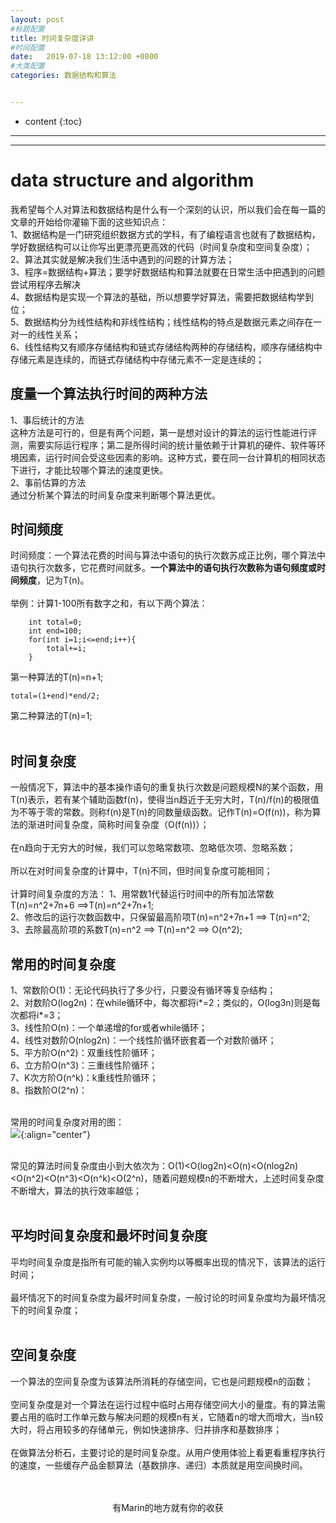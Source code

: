 ```yaml
---
layout: post
#标题配置
title: 时间复杂度详讲
#时间配置
date:   2019-07-18 13:12:00 +0800
#大类配置
categories: 数据结构和算法


---
```


* content
{:toc}
---
---

# data structure and algorithm
我希望每个人对算法和数据结构是什么有一个深刻的认识，所以我们会在每一篇的文章的开始给你灌输下面的这些知识点：<br>
1、数据结构是一门研究组织数据方式的学科，有了编程语言也就有了数据结构，学好数据结构可以让你写出更漂亮更高效的代码（时间复杂度和空间复杂度）；<br>
2、算法其实就是解决我们生活中遇到的问题的计算方法；<br>
3、程序=数据结构+算法；要学好数据结构和算法就要在日常生活中把遇到的问题尝试用程序去解决<br>
4、数据结构是实现一个算法的基础，所以想要学好算法，需要把数据结构学到位；<br>
5、数据结构分为线性结构和非线性结构；线性结构的特点是数据元素之间存在一对一的线性关系；<br>
6、线性结构又有顺序存储结构和链式存储结构两种的存储结构，顺序存储结构中存储元素是连续的，而链式存储结构中存储元素不一定是连续的；

## 度量一个算法执行时间的两种方法
1、事后统计的方法<br>
这种方法是可行的，但是有两个问题，第一是想对设计的算法的运行性能进行评测，需要实际运行程序；第二是所得时间的统计量依赖于计算机的硬件、软件等环境因素，运行时间会受这些因素的影响。这种方式，要在同一台计算机的相同状态下进行，才能比较哪个算法的速度更快。<br>
2、事前估算的方法<br>
通过分析某个算法的时间复杂度来判断哪个算法更优。

## 时间频度
时间频度：一个算法花费的时间与算法中语句的执行次数苏成正比例，哪个算法中语句执行次数多，它花费时间就多。<b>一个算法中的语句执行次数称为语句频度或时间频度</b>，记为T(n)。<br><br>
举例：计算1-100所有数字之和，有以下两个算法：<br>
```
	int total=0;
	int end=100;
	for(int i=1;i<=end;i++){
        total+=i;
	}
```
第一种算法的T(n)=n+1;<br>
```
total=(1+end)*end/2;
```
第二种算法的T(n)=1;<br><br>
## 时间复杂度
一般情况下，算法中的基本操作语句的重复执行次数是问题规模N的某个函数，用T(n)表示，若有某个辅助函数f(n)，使得当n趋近于无穷大时，T(n)/f(n)的极限值为不等于零的常数。则称f(n)是T(n)的同数量级函数。记作T(n)=O(f(n))，称为算法的渐进时间复杂度，简称时间复杂度（O(f(n))）；<br><br>
在n趋向于无穷大的时候，我们可以忽略常数项、忽略低次项、忽略系数；<br><br>
所以在对时间复杂度的计算中，T(n)不同，但时间复杂度可能相同；<br><br>
计算时间复杂度的方法：
1、用常数1代替运行时间中的所有加法常数T(n)=n^2+7n+6 ==>T(n)=n^2+7n+1;<br>
2、修改后的运行次数函数中，只保留最高阶项T(n)=n^2+7n+1 ==> T(n)=n^2;<br>
3、去除最高阶项的系数T(n)=n^2 ==> T(n)=n^2 ==> O(n^2);<br>

## 常用的时间复杂度
1、常数阶O(1)：无论代码执行了多少行，只要没有循环等复杂结构；<br>
2、对数阶O(log2n)：在while循环中，每次都将i*=2；类似的，O(log3n)则是每次都将i*=3；<br>
3、线性阶O(n)：一个单递增的for或者while循环；<br>
4、线性对数阶O(nlog2n)：一个线性阶循环嵌套着一个对数阶循环；<br>
5、平方阶O(n^2)：双重线性阶循环；<br>
6、立方阶O(n^3)：三重线性阶循环；<br>
7、K次方阶O(n^k)：k重线性阶循环；<br>
8、指数阶O(2^n)：<br><br>

常用的时间复杂度对用的图：<br>
![](https://itmanmzt.github.io/styles/images/datastru/007.jpg){:align="center"}<br><br>

常见的算法时间复杂度由小到大依次为：O(1)<O(log2n)<O(n)<O(nlog2n)<O(n^2)<O(n^3)<O(n^k)<O(2^n)，随着问题规模n的不断增大，上述时间复杂度不断增大，算法的执行效率越低；<br><br>

## 平均时间复杂度和最坏时间复杂度
平均时间复杂度是指所有可能的输入实例均以等概率出现的情况下，该算法的运行时间；<br><br>
最坏情况下的时间复杂度为最坏时间复杂度，一般讨论的时间复杂度均为最坏情况下的时间复杂度；<br><br>

## 空间复杂度
一个算法的空间复杂度为该算法所消耗的存储空间，它也是问题规模n的函数；<br><br>
空间复杂度是对一个算法在运行过程中临时占用存储空间大小的量度。有的算法需要占用的临时工作单元数与解决问题的规模n有关，它随着n的增大而增大，当n较大时，将占用较多的存储单元，例如快速排序、归并排序和基数排序；<br><br>
在做算法分析石，主要讨论的是时间复杂度。从用户使用体验上看更看重程序执行的速度，一些缓存产品金额算法（基数排序、递归）本质就是用空间换时间。

<br>

<br>

<center>有Marin的地方就有你的收获</center>

